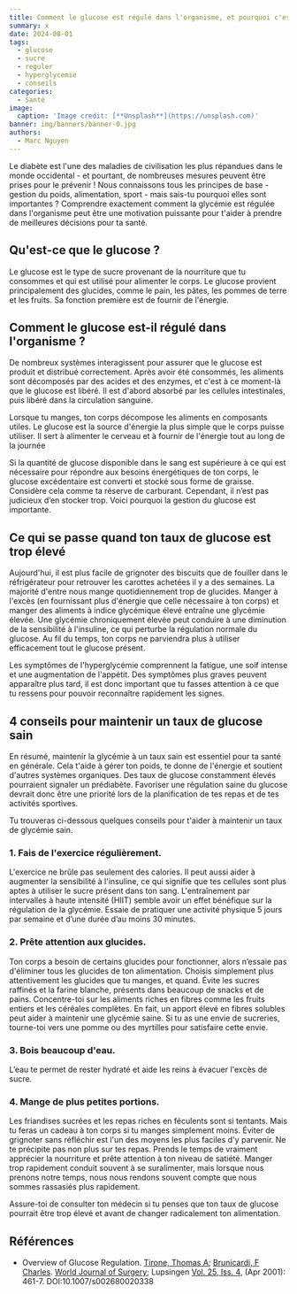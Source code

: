 ```yaml
---
title: Comment le glucose est régulé dans l'organisme, et pourquoi c'est important ?
summary: x
date: 2024-08-01
tags:
  - glucose
  - sucre
  - reguler
  - hyperglycemie
  - conseils
categories:
  - Santé
image:
  caption: 'Image credit: [**Unsplash**](https://unsplash.com)'
banner: img/banners/banner-0.jpg
authors:
  - Marc Nguyen
---
```


Le diabète est l'une des maladies de civilisation les plus répandues dans le monde occidental - et pourtant, de nombreuses mesures peuvent être prises pour le prévenir ! Nous connaissons tous les principes de base - gestion du poids, alimentation, sport - mais sais-tu pourquoi elles sont importantes ? Comprendre exactement comment la glycémie est régulée dans l'organisme peut être une motivation puissante pour t'aider à prendre de meilleures décisions pour ta santé.

## **Qu'est-ce que le glucose ?**

  

Le glucose est le type de sucre provenant de la nourriture que tu consommes et qui est utilisé pour alimenter le corps. Le glucose provient principalement des glucides, comme le pain, les pâtes, les pommes de terre et les fruits. Sa fonction première est de fournir de l'énergie.

  

## **Comment le glucose est-il régulé dans l'organisme ?**

  

De nombreux systèmes interagissent pour assurer que le glucose est produit et distribué correctement. Après avoir été consommés, les aliments sont décomposés par des acides et des enzymes, et c'est à ce moment-là que le glucose est libéré. Il est d'abord absorbé par les cellules intestinales, puis libéré dans la circulation sanguine.

  

Lorsque tu manges, ton corps décompose les aliments en composants utiles. Le glucose est la source d'énergie la plus simple que le corps puisse utiliser. Il sert à alimenter le cerveau et à fournir de l'énergie tout au long de la journée

  

Si la quantité de glucose disponible dans le sang est supérieure à ce qui est nécessaire pour répondre aux besoins énergétiques de ton corps, le glucose excédentaire est converti et stocké sous forme de graisse. Considère cela comme ta réserve de carburant. Cependant, il n’est pas judicieux d’en stocker trop. Voici pourquoi la gestion du glucose est importante.

  

## **Ce qui se passe quand ton taux de glucose est trop élevé**

  

Aujourd'hui, il est plus facile de grignoter des biscuits que de fouiller dans le réfrigérateur pour retrouver les carottes achetées il y a des semaines. La majorité d'entre nous mange quotidiennement trop de glucides. Manger à l'excès (en fournissant plus d'énergie que celle nécessaire à ton corps) et manger des aliments à indice glycémique élevé entraîne une glycémie élevée. Une glycémie chroniquement élevée peut conduire à une diminution de la sensibilité à l'insuline, ce qui perturbe la régulation normale du glucose. Au fil du temps, ton corps ne parviendra plus à utiliser efficacement tout le glucose présent.

  

Les symptômes de l'hyperglycémie comprennent la fatigue, une soif intense et une augmentation de l'appétit. Des symptômes plus graves peuvent apparaître plus tard, il est donc important que tu fasses attention à ce que tu ressens pour pouvoir reconnaître rapidement les signes.

  

## **4 conseils pour maintenir un taux de glucose sain**

  

En résumé, maintenir la glycémie à un taux sain est essentiel pour ta santé en générale. Cela t'aide à gérer ton poids, te donne de l'énergie et soutient d'autres systèmes organiques. Des taux de glucose constamment élevés pourraient signaler un prédiabète. Favoriser une régulation saine du glucose devrait donc être une priorité lors de la planification de tes repas et de tes activités sportives.

  

Tu trouveras ci-dessous quelques conseils pour t'aider à maintenir un taux de glycémie sain.

  

### **1. Fais de l'exercice régulièrement.** 
L'exercice ne brûle pas seulement des calories. Il peut aussi aider à augmenter la sensibilité à l'insuline, ce qui signifie que tes cellules sont plus aptes à utiliser le sucre présent dans ton sang. L'entraînement par intervalles à haute intensité (HIIT) semble avoir un effet bénéfique sur la régulation de la glycémie. Essaie de pratiquer une activité physique 5 jours par semaine et d’une durée d’au moins 30 minutes.

  

### **2. Prête attention aux glucides.** 
Ton corps a besoin de certains glucides pour fonctionner, alors n’essaie pas d'éliminer tous les glucides de ton alimentation. Choisis simplement plus attentivement les glucides que tu manges, et quand. Évite les sucres raffinés et la farine blanche, présents dans beaucoup de snacks et de pains. Concentre-toi sur les aliments riches en fibres comme les fruits entiers et les céréales complètes. En fait, un apport élevé en fibres solubles peut aider à maintenir une glycémie saine. Si tu as une envie de sucreries, tourne-toi vers une pomme ou des myrtilles pour satisfaire cette envie.

  

### **3. Bois beaucoup d'eau.** 
L’eau te permet de rester hydraté et aide les reins à évacuer l'excès de sucre.

  

### **4. Mange de plus petites portions.** 
Les friandises sucrées et les repas riches en féculents sont si tentants. Mais tu feras un cadeau à ton corps si tu manges simplement moins. Éviter de grignoter sans réfléchir est l'un des moyens les plus faciles d'y parvenir. Ne te précipite pas non plus sur tes repas. Prends le temps de vraiment apprécier la nourriture et prête attention à ton niveau de satiété. Manger trop rapidement conduit souvent à se suralimenter, mais lorsque nous prenons notre temps, nous nous rendons souvent compte que nous sommes rassasiés plus rapidement.



Assure-toi de consulter ton médecin si tu penses que ton taux de glucose pourrait être trop élevé et avant de changer radicalement ton alimentation.



## **Références**
- Overview of Glucose Regulation. [Tirone, Thomas A](https://www.proquest.com/indexinglinkhandler/sng/au/Tirone,+Thomas+A/$N;jsessionid=5D45766CD8EE5BECBD7913330DBB49DC.i-0a2b91753d24f113e); [Brunicardi, F Charles](https://www.proquest.com/indexinglinkhandler/sng/au/Brunicardi,+F+Charles/$N;jsessionid=5D45766CD8EE5BECBD7913330DBB49DC.i-0a2b91753d24f113e). [World Journal of Surgery](https://www.proquest.com/pubidlinkhandler/sng/pubtitle/World+Journal+of+Surgery/$N/47185/OpenView/219948538/$B/E46E2769A80C4577PQ/1;jsessionid=5D45766CD8EE5BECBD7913330DBB49DC.i-0a2b91753d24f113e); Lupsingen [Vol. 25, Iss. 4,](https://www.proquest.com/indexingvolumeissuelinkhandler/47185/World+Journal+of+Surgery/02001Y04Y01$23Apr+2001$3b++Vol.+25+$284$29/25/4;jsessionid=5D45766CD8EE5BECBD7913330DBB49DC.i-0a2b91753d24f113e) (Apr 2001): 461-7. DOI:10.1007/s002680020338
